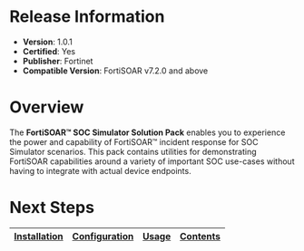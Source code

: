 # Release Information

- **Version**:  1.0.1 
- **Certified**: Yes 
- **Publisher**: Fortinet 
- **Compatible Version**: FortiSOAR v7.2.0 and above 

# Overview

The **FortiSOAR™ SOC Simulator Solution Pack** enables you to experience the power and capability of FortiSOAR™ incident response for SOC Simulator scenarios. This pack contains utilities for demonstrating FortiSOAR capabilities around a variety of important SOC use-cases without having to integrate with actual device endpoints.

# Next Steps 
 
| [Installation](https://github.com/fortinet-fortisoar/solution-pack-soc-simulator/blob/develop/docs/setup.md#installation) | [Configuration](https://github.com/fortinet-fortisoar/solution-pack-soc-simulator/blob/develop/docs/setup.md#configuration) | [Usage](https://github.com/fortinet-fortisoar/solution-pack-soc-simulator/blob/develop/docs/usage.md) | [Contents](https://github.com/fortinet-fortisoar/solution-pack-soc-simulator/blob/develop/docs/contents.md) |
|--------------------------------------------|----------------------------------------------|------------------------|------------------------------|
